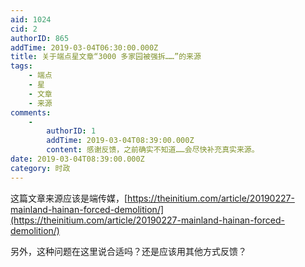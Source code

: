 ```yaml
---
aid: 1024
cid: 2
authorID: 865
addTime: 2019-03-04T06:30:00.000Z
title: 关于端点星文章“3000 多家园被强拆……”的来源
tags:
    - 端点
    - 星
    - 文章
    - 来源
comments:
    -
        authorID: 1
        addTime: 2019-03-04T08:39:00.000Z
        content: 感谢反馈，之前确实不知道……会尽快补充真实来源。
date: 2019-03-04T08:39:00.000Z
category: 时政
---
```


这篇文章来源应该是端传媒，[https://theinitium.com/article/20190227-mainland-hainan-forced-demolition/](https://theinitium.com/article/20190227-mainland-hainan-forced-demolition/)

另外，这种问题在这里说合适吗？还是应该用其他方式反馈？
